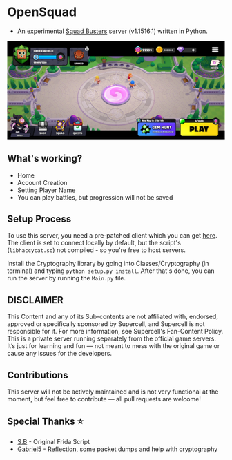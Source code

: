 # OpenSquad

- An experimental [Squad Busters](https://squadbusters.supercell.com/) server (v1.1516.1) written in Python.

![Screenshot](image-2.png)

## What's working?
- Home
- Account Creation
- Setting Player Name
- You can play battles, but progression will not be saved

## Setup Process
To use this server, you need a pre-patched client which you can get [here](https://mega.nz/file/vscRxA6R#b4-RQ90YB9SqjCDKr_JkgawVDZ8TF6E2F0DCp3aVaFo). The client is set to connect locally by default, but the script's (`libhaccycat.so`) not compiled - so you're free to host servers.

Install the Cryptography library by going into Classes/Cryptography (in terminal) and typing `python setup.py install`. After that's done, you can run the server by running the `Main.py` file.

## DISCLAIMER
This Content and any of its Sub-contents are not affiliated with, endorsed, approved or specifically sponsored by Supercell, and Supercell is not responsible for it. For more information, see Supercell's Fan-Content Policy. This is a private server running separately from the official game servers. It’s just for learning and fun — not meant to mess with the original game or cause any issues for the developers.

## Contributions
This server will not be actively maintained and is not very functional at the moment, but feel free to contribute — all pull requests are welcome!

## Special Thanks ⭐
- [S.B](https://www.github.com/PeterHackz) - Original Frida Script
- [Gabriel5](https://github.com/Gabriel55ita) - Reflection, some packet dumps and help with cryptography
